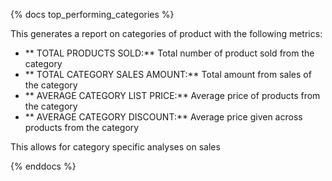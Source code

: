 {% docs top_performing_categories %}

This generates a report on categories of product with the following metrics:
- ** TOTAL PRODUCTS SOLD:** Total number of product sold from the category
- ** TOTAL CATEGORY SALES AMOUNT:** Total amount from sales of the category
- ** AVERAGE CATEGORY LIST PRICE:** Average price of products from the category
- ** AVERAGE CATEGORY DISCOUNT:** Average price given across products from the category

This allows for category specific analyses on sales

{% enddocs %}